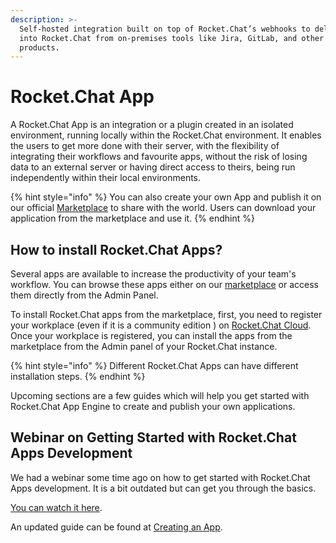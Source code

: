 ```yaml
---
description: >-
  Self-hosted integration built on top of Rocket.Chat’s webhooks to deliver data
  into Rocket.Chat from on-premises tools like Jira, GitLab, and other popular
  products.
---
```


# Rocket.Chat App

A Rocket.Chat App is an integration or a plugin created in an isolated environment, running locally within the Rocket.Chat environment. It enables the users to get more done with their server, with the flexibility of integrating their workflows and favourite apps, without the risk of losing data to an external server or having direct access to theirs, being run independently within their local environments.

{% hint style="info" %}
You can also create your own App and publish it on our official [Marketplace](https://rocket.chat/marketplace) to share with the world. Users can download your application from the marketplace and use it.
{% endhint %}

## How to install Rocket.Chat Apps?

Several apps are available to increase the productivity of your team's workflow. You can browse these apps either on our [marketplace](https://rocket.chat/marketplace) or access them directly from the Admin Panel.

To install Rocket.Chat apps from the marketplace, first, you need to register your workplace (even if it is a community edition ) on [Rocket.Chat Cloud](https://cloud.rocket.chat). Once your workplace is registered, you can install the apps from the marketplace from the Admin panel of your Rocket.Chat instance.

{% hint style="info" %}
Different Rocket.Chat Apps can have different installation steps.
{% endhint %}

Upcoming sections are a few guides which will help you get started with Rocket.Chat App Engine to create and publish your own applications.

## Webinar on Getting Started with Rocket.Chat Apps Development

We had a webinar some time ago on how to get started with Rocket.Chat Apps development. It is a bit outdated but can get you through the basics.&#x20;

[You can watch it here](https://www.youtube.com/watch?v=PaFPeD6QG9k).

An updated guide can be found at [Creating an App](creating-an-app.md).
